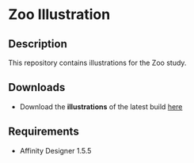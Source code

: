 # Zoo Illustration

## Description

This repository contains illustrations for the Zoo study.

## Downloads

- Download the **illustrations** of the latest build [here](https://git.mpib-berlin.mpg.de/wittkuhn/zoo-illustration/-/jobs/artifacts/master/browse/output?job=pages)

## Requirements

- Affinity Designer 1.5.5
